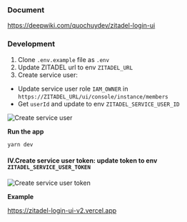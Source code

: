 ### Document

https://deepwiki.com/quochuydev/zitadel-login-ui

### Development

1. Clone `.env.example` file as `.env`
2. Update ZITADEL url to env `ZITADEL_URL`
3. Create service user:

- Update service user role `IAM_OWNER` in `https://ZITADEL_URL/ui/console/instance/members`
- Get `userId` and update to env `ZITADEL_SERVICE_USER_ID`

![Create service user](./docs/create-service-user.png)

**Run the app**

```bash
yarn dev
```

#### IV.Create service user token: update token to env `ZITADEL_SERVICE_USER_TOKEN`

![Create service user token](./docs/service-user-token.png)

**Example**

https://zitadel-login-ui-v2.vercel.app
